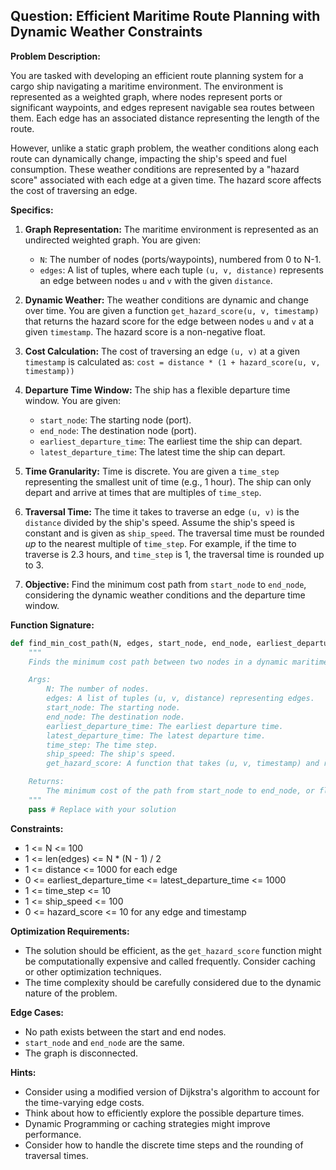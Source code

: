 ## Question: Efficient Maritime Route Planning with Dynamic Weather Constraints

**Problem Description:**

You are tasked with developing an efficient route planning system for a cargo ship navigating a maritime environment. The environment is represented as a weighted graph, where nodes represent ports or significant waypoints, and edges represent navigable sea routes between them. Each edge has an associated distance representing the length of the route.

However, unlike a static graph problem, the weather conditions along each route can dynamically change, impacting the ship's speed and fuel consumption. These weather conditions are represented by a "hazard score" associated with each edge at a given time. The hazard score affects the cost of traversing an edge.

**Specifics:**

1.  **Graph Representation:** The maritime environment is represented as an undirected weighted graph. You are given:
    *   `N`: The number of nodes (ports/waypoints), numbered from 0 to N-1.
    *   `edges`: A list of tuples, where each tuple `(u, v, distance)` represents an edge between nodes `u` and `v` with the given `distance`.

2.  **Dynamic Weather:** The weather conditions are dynamic and change over time. You are given a function `get_hazard_score(u, v, timestamp)` that returns the hazard score for the edge between nodes `u` and `v` at a given `timestamp`. The hazard score is a non-negative float.

3.  **Cost Calculation:** The cost of traversing an edge `(u, v)` at a given `timestamp` is calculated as:
    `cost = distance * (1 + hazard_score(u, v, timestamp))`

4.  **Departure Time Window:** The ship has a flexible departure time window. You are given:
    *   `start_node`: The starting node (port).
    *   `end_node`: The destination node (port).
    *   `earliest_departure_time`: The earliest time the ship can depart.
    *   `latest_departure_time`: The latest time the ship can depart.

5.  **Time Granularity:**  Time is discrete. You are given a `time_step` representing the smallest unit of time (e.g., 1 hour).  The ship can only depart and arrive at times that are multiples of `time_step`.

6.  **Traversal Time:** The time it takes to traverse an edge `(u, v)` is the `distance` divided by the ship's speed.  Assume the ship's speed is constant and is given as `ship_speed`.  The traversal time must be rounded *up* to the nearest multiple of `time_step`. For example, if the time to traverse is 2.3 hours, and `time_step` is 1, the traversal time is rounded up to 3.

7.  **Objective:** Find the minimum cost path from `start_node` to `end_node`, considering the dynamic weather conditions and the departure time window.

**Function Signature:**

```python
def find_min_cost_path(N, edges, start_node, end_node, earliest_departure_time, latest_departure_time, time_step, ship_speed, get_hazard_score):
    """
    Finds the minimum cost path between two nodes in a dynamic maritime environment.

    Args:
        N: The number of nodes.
        edges: A list of tuples (u, v, distance) representing edges.
        start_node: The starting node.
        end_node: The destination node.
        earliest_departure_time: The earliest departure time.
        latest_departure_time: The latest departure time.
        time_step: The time step.
        ship_speed: The ship's speed.
        get_hazard_score: A function that takes (u, v, timestamp) and returns the hazard score.

    Returns:
        The minimum cost of the path from start_node to end_node, or float('inf') if no path exists.
    """
    pass # Replace with your solution

```

**Constraints:**

*   1 <= N <= 100
*   1 <= len(edges) <= N * (N - 1) / 2
*   1 <= distance <= 1000 for each edge
*   0 <= earliest\_departure\_time <= latest\_departure\_time <= 1000
*   1 <= time\_step <= 10
*   1 <= ship\_speed <= 100
*   0 <= hazard\_score <= 10 for any edge and timestamp

**Optimization Requirements:**

*   The solution should be efficient, as the `get_hazard_score` function might be computationally expensive and called frequently. Consider caching or other optimization techniques.
*   The time complexity should be carefully considered due to the dynamic nature of the problem.

**Edge Cases:**

*   No path exists between the start and end nodes.
*   `start_node` and `end_node` are the same.
*   The graph is disconnected.

**Hints:**

*   Consider using a modified version of Dijkstra's algorithm to account for the time-varying edge costs.
*   Think about how to efficiently explore the possible departure times.
*   Dynamic Programming or caching strategies might improve performance.
*   Consider how to handle the discrete time steps and the rounding of traversal times.
